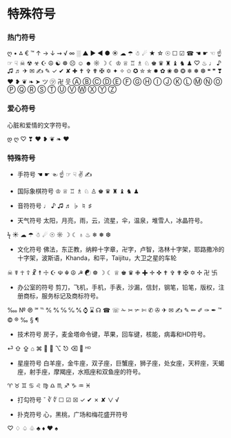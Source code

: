 # 特殊符号

### 热门符号
ღ • ⁂ € ™ ↑ → ↓ ⇝ √ ∞ ░ ▲ ▶ ◀ ● ☀ ☁ ☂ ☃ ☄ ★ ☆ ☉ ☐ ☑ ☎ ☚ ☛ ☜ ☝ ☞ ☟ ☠ ☢ ☣ ☪ ☮ ☯ ☸ ☹ ☺ ☻ ☼ ☽ ☾ ♔ ♕ ♖ ♗ ♘ ♚ ♛ ♜ ♝ ♞ ♟ ♡ ♨ ♩ ♪ ♫ ♬ ✈ ✉ ✍ ✎ ✓ ✔ ✘ ✚ ✝ ✞ ✟ ✠ ✡ ✦ ✧ ✩ ✪ ✮ ✯ ✹ ✿ ❀ ❁ ❂ ❄ ❅ ❆ ❝ ❞ ❣ ❤ ❥ ❦ ❧ ➤ ツ ㋡ 卍 웃 Ⓐ Ⓑ Ⓒ Ⓓ Ⓔ Ⓕ Ⓖ Ⓗ Ⓘ Ⓙ Ⓚ Ⓛ Ⓜ Ⓝ Ⓞ Ⓟ Ⓠ Ⓡ Ⓢ Ⓣ Ⓤ Ⓥ Ⓦ Ⓧ Ⓨ Ⓩ

### 爱心符号
心脏和爱情的文字符号。

დ ღ ♡ ❣ ❤ ❥ ❦ ❧ ♥

### 特殊符号

- 手符号
☚ ☛ ☜ ☝ ☞ ☟ ✌ ✍

- 国际象棋符号
♔ ♕ ♖ ♗ ♘ ♙ ♚ ♛ ♜ ♝ ♞ ♟

- 音符符号
♩ ♪ ♫ ♬ ♭ ♮ ♯

- 天气符号
太阳，月亮，雨，云，流星，伞，温泉，堆雪人，冰晶符号。

ϟ ☀ ☁ ☂ ☃ ☄ ☉ ☼ ☽ ☾ ♁ ♨ ❄ ❅ ❆

- 文化符号
佛法，东正教，纳粹十字章，卍字，卢智，洛林十字架，耶路撒冷的十字架，波斯语，Khanda，和平，Taijitu，大卫之星的车轮

☠ ☤ ☥ ☦ ☧ ☨ ☩ ☪ ☫ ☬ ☮ ☭ ☯ ☸ ☽ ☾ ♕ ♚ ♛ ✙ ✚ ✛ ✜ ✝ ✞ ✟ ✠ ✡ ✢ 卍 卐

- 办公室的符号
剪刀，飞机，手机，手表，沙漏，信封，钢笔，铅笔，版权，注册商标，服务标记及商标符号。

‱ № ℗ ℠ ℡ ℀ ℁ ℅ ℆ ⅍ ⌚ ⌛ ☊ ☎ ☏ ✁ ✂ ✃ ✄ ✆ ✇ ✈ ✉ ✍ ✎ ✏ ✐ ✑ ✒ ™ © ® ‰ § ¶

- 技术符号
房子，麦金塔命令键，苹果，回车键，核能，病毒和HD符号。

⏎ ⇧ ⇪ ⌂ ⌘ ☢ ☣ ⌥ ⎋ ⌫  ᴴᴰ

- 星座符号
白羊座，金牛座，双子座，巨蟹座，狮子座，处女座，天秤座，天蝎座，射手座，摩羯座，水瓶座和双鱼座的符号。

♈ ♉ ♊ ♋ ♌ ♍ ♎ ♏ ♐ ♑ ♒ ♓

- 打勾符号
ˇ ∛ ∜ ☐ ☑ ☒ ✓ ✔ ✗ ✘ ∨ √

- 扑克符号
心，黑桃，广场和梅花盛开符号

♡ ♢ ♤ ♧ ♣ ♦ ♥ ♠